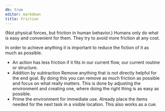 ```yaml
---
db: true
editor: markdown
title: Friction
---
```


(Not physical forces, but friction in human behavior.) Humans only do
what is easy and convenient for them. They try to avoid more friction at
any cost.

In order to achieve anything it is important to reduce the fiction of it
as much as possible.

-   An action has less friction if it fits in our current flow, our
    current routine or structure.
-   Addition by subtraction Remove anything that is not directly helpful
    for the end goal. By doing this you can remove as much friction as
    possible and focus on what really matters. This is done by adjusting
    the environment and creating one, where doing the right thing is as
    easy as possible.
-   Prime the environment for immediate use. Already place the items
    needed for the next task in a visible location. This also works as a
    cue.
